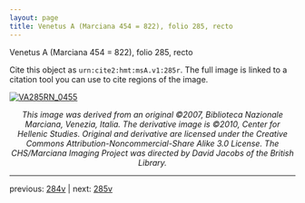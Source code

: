 ```yaml
---
layout: page
title: Venetus A (Marciana 454 = 822), folio 285, recto
---
```


Venetus A (Marciana 454 = 822), folio 285, recto

Cite this object as `urn:cite2:hmt:msA.v1:285r`.  The full image is linked to a citation tool you can use to cite regions of the image.

[![VA285RN_0455](http://www.homermultitext.org/iipsrv?IIIF=/project/homer/pyramidal/deepzoom/hmt/vaimg/2017a/VA285RN_0455.tif/full/800,/0/default.jpg)](http://www.homermultitext.org/ict2/?urn=urn:cite2:hmt:vaimg.2017a:VA285RN_0455) 

<p style="text-align: center; font-style: italic;">This image was derived from an original ©2007, Biblioteca Nazionale Marciana, Venezia, Italia. The derivative image is ©2010, Center for Hellenic Studies. Original and derivative are licensed under the Creative Commons Attribution-Noncommercial-Share Alike 3.0 License. The CHS/Marciana Imaging Project was directed by David Jacobs of the British Library.</p>

---

previous: [284v](../284v/) | next: [285v](../285v/)